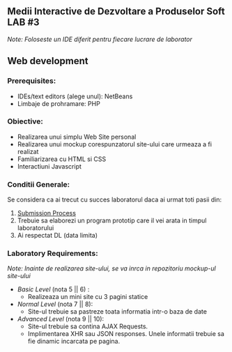 ## Medii Interactive de Dezvoltare a Produselor Soft LAB #3

_Note: Foloseste un IDE diferit pentru fiecare lucrare de laborator_

##  Web development

### Prerequisites:
  - IDEs/text editors (alege unul): NetBeans 
  - Limbaje de prohramare: PHP
  
### Obiective:
  - Realizarea unui simplu Web Site personal
  - Realizarea unui mockup corespunzatorul site-ului care urmeaza a fi realizat
  - Familiarizarea cu HTML si CSS
  - Interactiuni Javascript
  
### Conditii Generale:
  Se considera ca ai trecut cu succes laboratorul daca ai urmat toti pasii din:
  1. [Submission Process](https://github.com/BestMujik/MIDPS-labs/blob/master/Submission%20Process.md)
  2. Trebuie sa elaborezi un program prototip care il vei arata in timpul laboratorului
  3. Ai respectat DL (data limita)

### Laboratory Requirements:

_Note: Inainte de realizarea site-ului, se va inrca in repozitoriu mockup-ul site-ului_

  - _Basic Level_ (nota 5 || 6) :
    - Realizeaza un mini site cu 3 pagini statice
  - _Normal Level_ (nota 7 || 8):
    - Site-ul trebuie sa pastreze toata informatia intr-o baza de date
  - _Advanced Level_ (nota 9 || 10):
    - Site-ul trebuie sa contina AJAX Requests.
    - Implimentarea XHR sau JSON responses. Unele informatii trebuie sa fie dinamic incarcata pe pagina.

